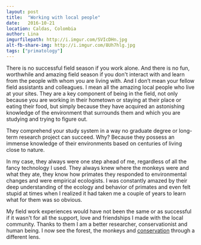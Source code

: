 ```yaml
---
layout: post
title:  "Working with local people"
date:   2016-10-21
location: Caldas, Colombia
author: Lina
imgurfilepath: http://i.imgur.com/SVIcDHn.jpg
alt-fb-share-img: http://i.imgur.com/8Uh7hlg.jpg
tags: ["primatology"]
---
```


There is no successful field season if you work alone. And there is no fun, worthwhile and amazing field season if you don't interact with and learn from the people with whom you are living with. And I don’t mean your fellow field assistants and colleagues. I mean all the amazing local people who live at your sites. They are a key component of being in the field, not only because you are working in their hometown or staying at their place or eating their food, but simply because they have acquired an astonishing knowledge of the environment that surrounds them and which you are studying and trying to figure out.

They comprehend your study system in a way no graduate degree or long-term research project can succeed. Why? Because they possess an immense knowledge of their environments based on centuries of living close to nature.

In my case, they always were one step ahead of me, regardless of all the fancy technology I used. They always knew where the monkeys were and what they ate, they know how primates they responded to environmental changes and were empirical ecologists. I was constantly amazed by their deep understanding of the ecology and behavior of primates and even felt stupid at times when I realized it had taken me a couple of years to learn what for them was so obvious. 

My field work experiences would have not been the same or as successful if it wasn't for all the support, love and friendships I made with the local community. Thanks to them I am a better researcher, conservationist and human being. I now see the forest, the monkeys and [conservation](http://conservaciontitigris.org/) through a different lens.
